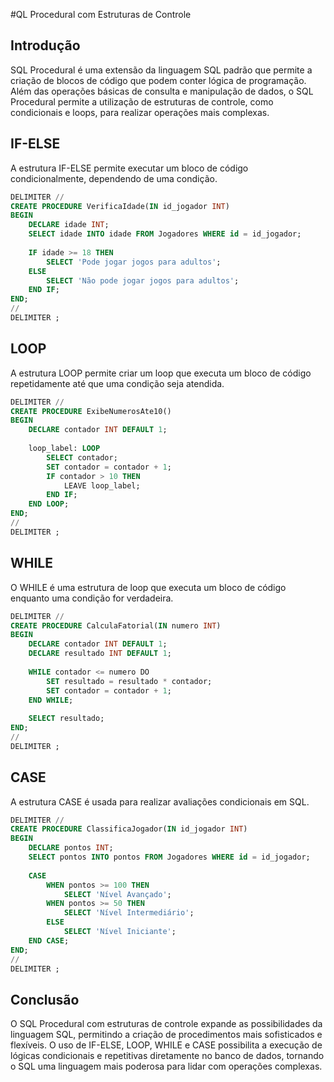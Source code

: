 #QL Procedural com Estruturas de Controle

## Introdução

SQL Procedural é uma extensão da linguagem SQL padrão que permite a criação de blocos de código que podem conter lógica de programação. Além das operações básicas de consulta e manipulação de dados, o SQL Procedural permite a utilização de estruturas de controle, como condicionais e loops, para realizar operações mais complexas.

## IF-ELSE

A estrutura IF-ELSE permite executar um bloco de código condicionalmente, dependendo de uma condição.

```sql
DELIMITER //
CREATE PROCEDURE VerificaIdade(IN id_jogador INT)
BEGIN
    DECLARE idade INT;
    SELECT idade INTO idade FROM Jogadores WHERE id = id_jogador;
    
    IF idade >= 18 THEN
        SELECT 'Pode jogar jogos para adultos';
    ELSE
        SELECT 'Não pode jogar jogos para adultos';
    END IF;
END;
//
DELIMITER ;
```

## LOOP

A estrutura LOOP permite criar um loop que executa um bloco de código repetidamente até que uma condição seja atendida.

```sql
DELIMITER //
CREATE PROCEDURE ExibeNumerosAte10()
BEGIN
    DECLARE contador INT DEFAULT 1;
    
    loop_label: LOOP
        SELECT contador;
        SET contador = contador + 1;
        IF contador > 10 THEN
            LEAVE loop_label;
        END IF;
    END LOOP;
END;
//
DELIMITER ;
```

## WHILE

O WHILE é uma estrutura de loop que executa um bloco de código enquanto uma condição for verdadeira.

```sql
DELIMITER //
CREATE PROCEDURE CalculaFatorial(IN numero INT)
BEGIN
    DECLARE contador INT DEFAULT 1;
    DECLARE resultado INT DEFAULT 1;
    
    WHILE contador <= numero DO
        SET resultado = resultado * contador;
        SET contador = contador + 1;
    END WHILE;
    
    SELECT resultado;
END;
//
DELIMITER ;
```

## CASE

A estrutura CASE é usada para realizar avaliações condicionais em SQL.

```sql
DELIMITER //
CREATE PROCEDURE ClassificaJogador(IN id_jogador INT)
BEGIN
    DECLARE pontos INT;
    SELECT pontos INTO pontos FROM Jogadores WHERE id = id_jogador;
    
    CASE
        WHEN pontos >= 100 THEN
            SELECT 'Nível Avançado';
        WHEN pontos >= 50 THEN
            SELECT 'Nível Intermediário';
        ELSE
            SELECT 'Nível Iniciante';
    END CASE;
END;
//
DELIMITER ;
```

## Conclusão

O SQL Procedural com estruturas de controle expande as possibilidades da linguagem SQL, permitindo a criação de procedimentos mais sofisticados e flexíveis. O uso de IF-ELSE, LOOP, WHILE e CASE possibilita a execução de lógicas condicionais e repetitivas diretamente no banco de dados, tornando o SQL uma linguagem mais poderosa para lidar com operações complexas.
